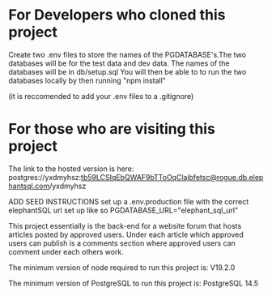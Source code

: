 # For Developers who cloned this project

Create two .env files to store the names of the PGDATABASE's.The two databases will be for the test data and dev data. The names of the databases will be in db/setup.sql You will then be able to to run the two databases locally by then running "npm install"

(it is reccomended to add your .env files to a .gitignore)

# For those who are visiting this project

The link to the hosted version is here: 
postgres://yxdmyhsz:tb59LCSIqEbQWAF9bTToOqClajbfetsc@rogue.db.elephantsql.com/yxdmyhsz

ADD SEED INSTRUCTIONS
set up a .env.production file with the correct elephantSQL url set up like so PGDATABASE_URL="elephant_sql_url"


This project essentially is the back-end for a website 
forum that hosts articles posted by approved users. Under 
each article which approved users can publish is a comments 
section where approved users can comment under each others 
work.

The minimum version of node required to run this project is: V19.2.0

The minimum version of PostgreSQL to run this project is:
PostgreSQL 14.5